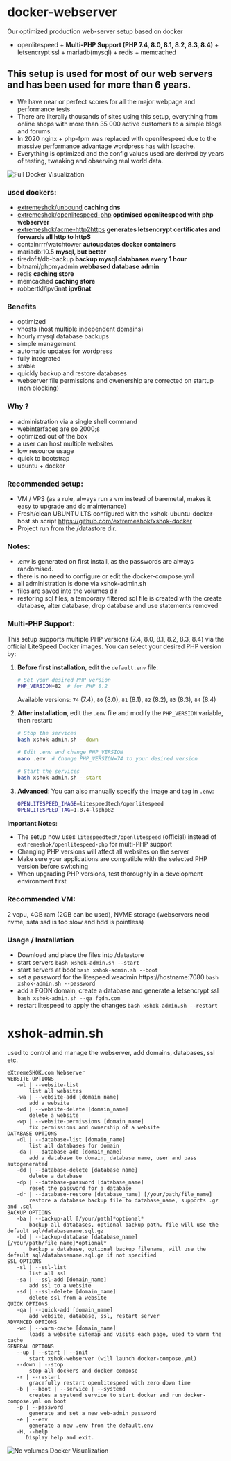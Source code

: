 # docker-webserver
Our optimized production web-server setup based on docker
* openlitespeed + **Multi-PHP Support (PHP 7.4, 8.0, 8.1, 8.2, 8.3, 8.4)** + letsencrypt ssl + mariadb(mysql) + redis + memcached

## This setup is used for most of our web servers and has been used for more than 6 years.
* We have near or perfect scores for all the major webpage and performance tests
* There are literally thousands of sites using this setup, everything from online shops with more than 35 000 active customers to a simple blogs and forums.
* In 2020 nginx + php-fpm was replaced with openlitespeed due to the massive performance advantage wordpress has with lscache.
* Everything is optimized and the config values used are derived by years of testing, tweaking and observing real world data.

![Full Docker Visualization](docker-vis-full.png)

### used dockers:
* [extremeshok/unbound](https://hub.docker.com/repository/docker/extremeshok/unbound) **caching dns**
* [extremeshok/openlitespeed-php](https://hub.docker.com/repository/docker/extremeshok/openlitespeed-php) **optimised openlitespeed with php webserver**
* [extremeshok/acme-http2https](https://hub.docker.com/repository/docker/extremeshok/acme-http2https) **generates letsencrypt certificates and forwards all http to httpS**
* containrrr/watchtower **autoupdates docker containers**
* mariadb:10.5 **mysql, but better**
* tiredofit/db-backup **backup mysql databases every 1 hour**
* bitnami/phpmyadmin **webbased database admin**
* redis **caching store**
* memcached **caching store**
* robbertkl/ipv6nat **ipv6nat**

### Benefits
* optimized
* vhosts (host multiple independent domains)
* hourly mysql database backups
* simple management
* automatic updates for wordpress
* fully integrated
* stable
* quickly backup and restore databases
* webserver file permissions and owenership are corrected on startup (non blocking)

### Why ?
* administration via a single shell command
* webinterfaces are so 2000;s
* optimized out of the box
* a user can host multiple websites
* low resource usage
* quick to bootstrap
* ubuntu + docker

### Recommended setup:
* VM / VPS (as a rule, always run a vm instead of baremetal, makes it easy to upgrade and do maintenance)
* Fresh/clean UBUNTU LTS configured with the xshok-ubuntu-docker-host.sh script https://github.com/extremeshok/xshok-docker
* Project run from the /datastore dir.

### Notes:
* .env is generated on first install, as the passwords are always randomised.
* there is no need to configure or edit the docker-compose.yml
* all administration is done via xshok-admin.sh
* files are saved into the volumes dir
* restoring sql files, a temporary filtered sql file is created with the create database, alter database, drop database and use statements removed

### Multi-PHP Support:
This setup supports multiple PHP versions (7.4, 8.0, 8.1, 8.2, 8.3, 8.4) via the official LiteSpeed Docker images. You can select your desired PHP version by:

1. **Before first installation**, edit the `default.env` file:
   ```bash
   # Set your desired PHP version
   PHP_VERSION=82  # for PHP 8.2
   ```
   Available versions: `74` (7.4), `80` (8.0), `81` (8.1), `82` (8.2), `83` (8.3), `84` (8.4)

2. **After installation**, edit the `.env` file and modify the `PHP_VERSION` variable, then restart:
   ```bash
   # Stop the services
   bash xshok-admin.sh --down
   
   # Edit .env and change PHP_VERSION
   nano .env  # Change PHP_VERSION=74 to your desired version
   
   # Start the services
   bash xshok-admin.sh --start
   ```

3. **Advanced**: You can also manually specify the image and tag in `.env`:
   ```bash
   OPENLITESPEED_IMAGE=litespeedtech/openlitespeed
   OPENLITESPEED_TAG=1.8.4-lsphp82
   ```

**Important Notes:**
* The setup now uses `litespeedtech/openlitespeed` (official) instead of `extremeshok/openlitespeed-php` for multi-PHP support
* Changing PHP versions will affect all websites on the server
* Make sure your applications are compatible with the selected PHP version before switching
* When upgrading PHP versions, test thoroughly in a development environment first

### Recommended VM:
2 vcpu, 4GB ram (2GB can be used), NVME storage (webservers need nvme, sata ssd is too slow and hdd is pointless)

### Usage / Installation
* Download and place the files into /datastore
* start servers
``` bash xshok-admin.sh --start ```
* start servers at boot
``` bash xshok-admin.sh --boot ```
* set a password for the litespeed weadmin https://hostname:7080
``` bash xshok-admin.sh --password ```
* add a FQDN domain, create a database and generate a letsencrypt ssl
``` bash xshok-admin.sh --qa fqdn.com ```
* restart litespeed to apply the changes
``` bash xshok-admin.sh --restart ```

# xshok-admin.sh
used to control and manage the webserver, add domains, databases, ssl etc.
```
eXtremeSHOK.com Webserver
WEBSITE OPTIONS
   -wl | --website-list
       list all websites
   -wa | --website-add [domain_name]
       add a website
   -wd | --website-delete [domain_name]
       delete a website
   -wp | --website-permissions [domain_name]
       fix permissions and ownership of a website
DATABASE OPTIONS
   -dl | --database-list [domain_name]
       list all databases for domain
   -da | --database-add [domain_name]
       add a database to domain, database name, user and pass autogenerated
   -dd | --database-delete [database_name]
       delete a database
   -dp | --database-password [database_name]
       reset the password for a database
   -dr | --database-restore [database_name] [/your/path/file_name]
       restore a database backup file to database_name, supports .gz and .sql
BACKUP OPTIONS
   -ba | --backup-all [/your/path]*optional*
       backup all databases, optional backup path, file will use the default sql/databasename.sql.gz
   -bd | --backup-database [database_name] [/your/path/file_name]*optional*
       backup a database, optional backup filename, will use the default sql/databasename.sql.gz if not specified
SSL OPTIONS
   -sl | --ssl-list
       list all ssl
   -sa | --ssl-add [domain_name]
       add ssl to a website
   -sd | --ssl-delete [domain_name]
       delete ssl from a website
QUICK OPTIONS
   -qa | --quick-add [domain_name]
       add website, database, ssl, restart server
ADVANCED OPTIONS
   -wc | --warm-cache [domain_name]
       loads a website sitemap and visits each page, used to warm the cache
GENERAL OPTIONS
   --up | --start | --init
       start xshok-webserver (will launch docker-compose.yml)
   --down | --stop
       stop all dockers and docker-compose
   -r | --restart
       gracefully restart openlitespeed with zero down time
   -b | --boot | --service | --systemd
       creates a systemd service to start docker and run docker-compose.yml on boot
   -p | --password
       generate and set a new web-admin password
   -e | --env
       generate a new .env from the default.env
   -H, --help
      Display help and exit.

```

![No volumes Docker Visualization](docker-vis-novols.png)
